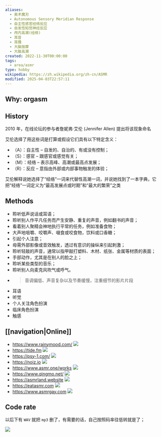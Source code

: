 ```yaml
---
aliases:
  - 奥术魔刃
  - Autonomous Sensory Meridian Response
  - 自主性感官经络反应
  - 自发性知觉神经反应
  - 颅内高潮(经络)
  - 耳音
  - 耳搔
  - 大脑按摩
  - 大脑高潮
created: 2022-11-30T00:00:00
tags:
  - area/asmr
type: hobby
wikipedia: https://zh.wikipedia.org/zh-cn/ASMR
modified: 2025-04-03T22:57:11
---
```


## Why: orgasm

## History

2010 年，在线论坛的参与者詹妮弗·艾伦 (Jennifer Allen) 提出将该现象命名

艾伦选择了用这些词是打算或假设它们具有以下特定含义：

- （A）：自主性 – 自发的、自治的、有或没有控制；
- （S）：感官 – 跟感官或感觉有关；
- （M）：经络 – 表示高峰、高潮或最高点发展；
- （R）：反应 – 意指由外部或内部事物触发的体验；

艾伦解释说她选择了“经络”一词来代替性高潮一词，并说她找到了一本字典，它把“经络”一词定义为“最高发展点或时期”和“最大的繁荣”之类

## Methods

- 聆听低声说话或耳语；
- 聆听别人作平凡任务而产生安静、重复的声音，例如翻书的声音；
- 看着别人聚精会神地执行平常的任务，例如准备食物；
- 大声地咀嚼、咬嚼声、啜食或咬食物，饮料或口香糖；
- 引起个人注意；
- 毋需外部影像或音效触发，透过有意识的操纵来引起刺激；
- 聆听轻敲的声音，通常以指甲敲打塑料、木材、纸张、金属等材质的表面；
- 手部动作，尤其是在别人的脸之上；
- 聆听某些类型的音乐；
- 聆听别人向麦克风吹气或呼气。
- > 音调偏低、声音复杂以及节奏缓慢，注重细节的影片片段
- 耳语
- 听觉
- 个人关注角色扮演
- 临床角色扮演
- 触感

## [[navigation|Online]]

- https://www.rainymood.com/ ![](https://img.shields.io/website?url=https://www.rainymood.com/&style=for-the-badge&label=)
- https://tide.fm ![](https://img.shields.io/website?url=https://tide.fm&style=for-the-badge&label=)
- https://psy-1.com/ ![](https://img.shields.io/website?url=https://psy-1.com/&style=for-the-badge&label=)
- https://noiz.io ![](https://img.shields.io/website?url=https://noiz.io&style=for-the-badge&label=)
- https://www.asmr.one/works ![](https://img.shields.io/website?url=https://www.asmr.one/works&style=for-the-badge&label=)
- https://www.qingmo.net/ ![](https://img.shields.io/website?url=https://www.qingmo.net/&style=for-the-badge&label=)
- https://asmrland.website ![](https://img.shields.io/website?url=https://asmrland.website&style=for-the-badge&label=)
- https://eatasmr.com ![](https://img.shields.io/website?url=https://eatasmr.com&style=for-the-badge&label=)
- https://www.asmrgay.com ![](https://img.shields.io/website?url=https://www.asmrgay.com&style=for-the-badge&label=)

## Code rate

以后下有 `WAV` 就把 `mp3` 删了，有需要的话，自己按照码率往低转就是了；

![](https://raw.githack.com/bGZo/assets/dev/2025/202504032256199.png)
